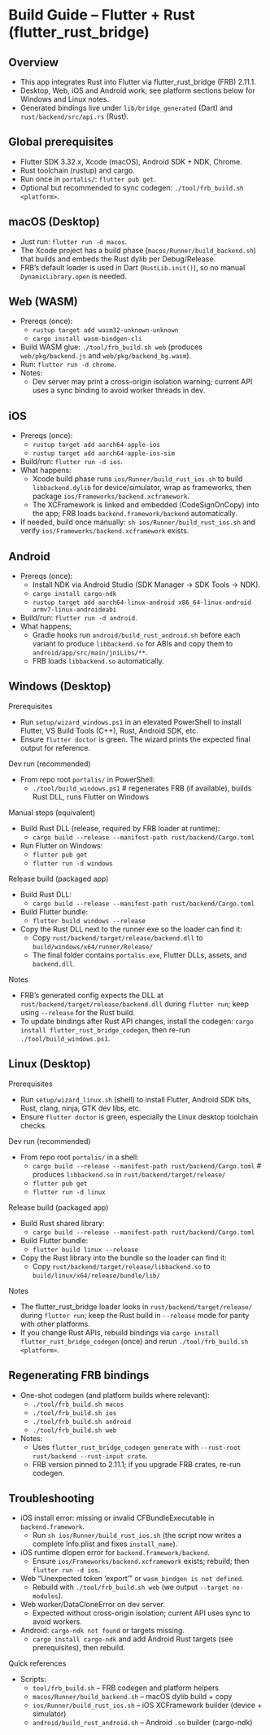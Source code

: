 # Build Guide – Flutter + Rust (flutter_rust_bridge)

## Overview
- This app integrates Rust into Flutter via flutter_rust_bridge (FRB) 2.11.1.
- Desktop, Web, iOS and Android work; see platform sections below for Windows and Linux notes.
- Generated bindings live under `lib/bridge_generated` (Dart) and `rust/backend/src/api.rs` (Rust).

## Global prerequisites
- Flutter SDK 3.32.x, Xcode (macOS), Android SDK + NDK, Chrome.
- Rust toolchain (rustup) and cargo.
- Run once in `portalis/`: `flutter pub get`.
- Optional but recommended to sync codegen: `./tool/frb_build.sh <platform>`.

## macOS (Desktop)
- Just run: `flutter run -d macos`.
- The Xcode project has a build phase (`macos/Runner/build_backend.sh`) that builds and embeds the Rust dylib per Debug/Release.
- FRB’s default loader is used in Dart (`RustLib.init()`), so no manual `DynamicLibrary.open` is needed.

## Web (WASM)
- Prereqs (once):
  - `rustup target add wasm32-unknown-unknown`
  - `cargo install wasm-bindgen-cli`
- Build WASM glue: `./tool/frb_build.sh web` (produces `web/pkg/backend.js` and `web/pkg/backend_bg.wasm`).
- Run: `flutter run -d chrome`.
- Notes:
  - Dev server may print a cross-origin isolation warning; current API uses a sync binding to avoid worker threads in dev.

## iOS
- Prereqs (once):
  - `rustup target add aarch64-apple-ios`
  - `rustup target add aarch64-apple-ios-sim`
- Build/run: `flutter run -d ios`.
- What happens:
  - Xcode build phase runs `ios/Runner/build_rust_ios.sh` to build `libbackend.dylib` for device/simulator, wrap as frameworks, then package `ios/Frameworks/backend.xcframework`.
  - The XCFramework is linked and embedded (CodeSignOnCopy) into the app; FRB loads `backend.framework/backend` automatically.
- If needed, build once manually: `sh ios/Runner/build_rust_ios.sh` and verify `ios/Frameworks/backend.xcframework` exists.

## Android
- Prereqs (once):
  - Install NDK via Android Studio (SDK Manager → SDK Tools → NDK).
  - `cargo install cargo-ndk`
  - `rustup target add aarch64-linux-android x86_64-linux-android armv7-linux-androideabi`
- Build/run: `flutter run -d android`.
- What happens:
  - Gradle hooks run `android/build_rust_android.sh` before each variant to produce `libbackend.so` for ABIs and copy them to `android/app/src/main/jniLibs/**`.
  - FRB loads `libbackend.so` automatically.

## Windows (Desktop)

Prerequisites
- Run `setup/wizard_windows.ps1` in an elevated PowerShell to install Flutter, VS Build Tools (C++), Rust, Android SDK, etc.
- Ensure `flutter doctor` is green. The wizard prints the expected final output for reference.

Dev run (recommended)
- From repo root `portalis/` in PowerShell:
  - `./tool/build_windows.ps1`  # regenerates FRB (if available), builds Rust DLL, runs Flutter on Windows

Manual steps (equivalent)
- Build Rust DLL (release, required by FRB loader at runtime):
  - `cargo build --release --manifest-path rust/backend/Cargo.toml`
- Run Flutter on Windows:
  - `flutter pub get`
  - `flutter run -d windows`

Release build (packaged app)
- Build Rust DLL:
  - `cargo build --release --manifest-path rust/backend/Cargo.toml`
- Build Flutter bundle:
  - `flutter build windows --release`
- Copy the Rust DLL next to the runner exe so the loader can find it:
  - Copy `rust/backend/target/release/backend.dll` to `build/windows/x64/runner/Release/`
  - The final folder contains `portalis.exe`, Flutter DLLs, assets, and `backend.dll`.

Notes
- FRB’s generated config expects the DLL at `rust/backend/target/release/backend.dll` during `flutter run`; keep using `--release` for the Rust build.
- To update bindings after Rust API changes, install the codegen: `cargo install flutter_rust_bridge_codegen`, then re-run `./tool/build_windows.ps1`.

## Linux (Desktop)

Prerequisites
- Run `setup/wizard_linux.sh` (shell) to install Flutter, Android SDK bits, Rust, clang, ninja, GTK dev libs, etc.
- Ensure `flutter doctor` is green, especially the Linux desktop toolchain checks.

Dev run (recommended)
- From repo root `portalis/` in a shell:
  - `cargo build --release --manifest-path rust/backend/Cargo.toml`  # produces `libbackend.so` in `rust/backend/target/release/`
  - `flutter pub get`
  - `flutter run -d linux`

Release build (packaged app)
- Build Rust shared library:
  - `cargo build --release --manifest-path rust/backend/Cargo.toml`
- Build Flutter bundle:
  - `flutter build linux --release`
- Copy the Rust library into the bundle so the loader can find it:
  - Copy `rust/backend/target/release/libbackend.so` to `build/linux/x64/release/bundle/lib/`

Notes
- The flutter_rust_bridge loader looks in `rust/backend/target/release/` during `flutter run`; keep the Rust build in `--release` mode for parity with other platforms.
- If you change Rust APIs, rebuild bindings via `cargo install flutter_rust_bridge_codegen` (once) and rerun `./tool/frb_build.sh <platform>`.

## Regenerating FRB bindings
- One-shot codegen (and platform builds where relevant):
  - `./tool/frb_build.sh macos`
  - `./tool/frb_build.sh ios`
  - `./tool/frb_build.sh android`
  - `./tool/frb_build.sh web`
- Notes:
  - Uses `flutter_rust_bridge_codegen generate` with `--rust-root rust/backend --rust-input crate`.
  - FRB version pinned to 2.11.1; if you upgrade FRB crates, re-run codegen.

## Troubleshooting
- iOS install error: missing or invalid CFBundleExecutable in `backend.framework`.
  - Run `sh ios/Runner/build_rust_ios.sh` (the script now writes a complete Info.plist and fixes `install_name`).
- iOS runtime dlopen error for `backend.framework/backend`.
  - Ensure `ios/Frameworks/backend.xcframework` exists; rebuild; then `flutter run -d ios`.
- Web “Unexpected token ‘export’” or `wasm_bindgen is not defined`.
  - Rebuild with `./tool/frb_build.sh web` (we output `--target no-modules`).
- Web worker/DataCloneError on dev server.
  - Expected without cross-origin isolation; current API uses sync to avoid workers.
- Android: `cargo-ndk not found` or targets missing.
  - `cargo install cargo-ndk` and add Android Rust targets (see prerequisites), then rebuild.



Quick references
- Scripts:
  - `tool/frb_build.sh` – FRB codegen and platform helpers
  - `macos/Runner/build_backend.sh` – macOS dylib build + copy
  - `ios/Runner/build_rust_ios.sh` – iOS XCFramework builder (device + simulator)
  - `android/build_rust_android.sh` – Android `.so` builder (cargo-ndk)

